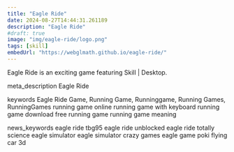 ```yaml
---
title: "Eagle Ride"
date: 2024-08-27T14:44:31.261189
description: "Eagle Ride"
#draft: true
image: "img/eagle-ride/logo.png"
tags: [skill]
embedUrl: "https://webglmath.github.io/eagle-ride/"
---
```


Eagle Ride is an exciting game featuring Skill | Desktop.

meta_description
Eagle Ride


keywords
Eagle Ride Game, Running Game, Runninggame, Running Games, RunningGames running game online running game with keyboard running game download free running game running game meaning


news_keywords
eagle ride tbg95 eagle ride unblocked eagle ride totally science eagle simulator eagle simulator crazy games eagle game poki flying car 3d
